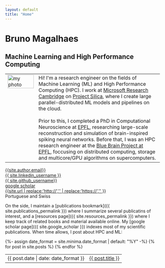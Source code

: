 ```yaml
---
layout: default
title: "Home"
---
```


<h1 class="post-title p-name" itemprop="name headline">Bruno Magalhaes</h1>

## Machine Learning and High Performance Computing

<table style='table-layout:fixed; border:none; border-collapse:collapse; cellspacing:0; cellpadding:0'>
<tr>
<td width="20%" style='border:none; vertical-align: top;'> <img src="{{site.photo}}" alt="my photo" width="100%" height="100%"/> </td>
<td style="border:none">
Hi! I'm a research engineer on the fields of Machine Learning (ML) and High Performance Computing (HPC). I work at <a href="https://www.microsoft.com/en-us/research/lab/microsoft-research-cambridge/">Microsoft Research Cambridge</a> on <a href="https://www.microsoft.com/en-us/research/project/project-silica/">Project Silica</a>, where I create large parallel-distributed ML models and pipelines on the cloud. <br/><br/>Prior to this, I completed a PhD in Computational Neuroscience at <a href="https://www.epfl.ch/en/">EPFL</a>, researching large-scale reconstruction and simulation of brain-inspired spiking neural networks. Before that, I was an HPC research engineer at the <a href="https://www.epfl.ch/research/domains/bluebrain/">Blue Brain Project at EPFL</a>, foccusing on distributed computing, storage and multicore/GPU algorithms on supercomputers.
</td>
</tr></table> 

<!-- CSS of table defined in _includes/head.html -->
<div class="Rtable Rtable--3cols Rtable--collapse">
  <!-- <div class="Rtable-cell"> <a href="{{site.resume}}"><i class="far fa-file"></i> resume</a> </div> -->
  <!-- <div class="Rtable-cell"> <a href="{{site.cv}}"><i class="far fa-file"></i> full cv</a> </div> -->
  <div class="Rtable-cell"> <a href="mailto:{{ site.author.email }}?subject=Hello"><i class="far fa-envelope" title="Email"></i> {{site.author.email}}</a> </div>
  <div class="Rtable-cell"> <a href="https://www.linkedin.com/in/{{ site.linkedin_username }}"> <i class="fab fa-linkedin" ></i> {{ site.linkedin_username }}</a> </div>
  <div class="Rtable-cell"> <a href="https://github.com/{{ site.github_username }}"><i class="fab fa-fw fa-github" ></i> {{ site.github_username}}</a> </div>
  <!-- <div class="Rtable-cell"> <a href="https://twitter.com/{{ site.twitter_username }}"> <i class="fab fa-fw fa-twitter" ></i> {{ site.twitter_username }}</a> </div> -->
  <div class="Rtable-cell"> <a href="{{ site.google_scholar }}"> <i class="ai ai-google-scholar ai-1x" title="Google Scholar"></i> google scholar</a> </div>
  <div class="Rtable-cell"> <a href="{{ site.url }}"><i class="fas fa-mouse-pointer"></i> {{site.url | replace:'http://','' | replace:'https://','' }}</a> </div>
  <div class="Rtable-cell"> <i class="fas fa-passport" title="Nationality"></i> Portuguese and Swiss </div>
</div>


On the side, I maintain a [publications bookmark]({{ site.publications_permalink }}) where I summarize several publicatins of interest, and a [resources page]({{ site.resources_permalink }}) where I keep track of related books and material available online. My [google scholar page]({{ site.google_scholar }}) indexes most of my scientific publications. When time allows, I post about HPC and ML:

<table style='border:none; border-collapse:collapse; cellspacing:0; cellpadding:0'>
{%- assign date_format = site.minima.date_format | default: "%Y" -%}
{% for post in site.posts %}
<tr>
<td class="align-top" style="border:none">
{{ post.date | date: date_format }}
</td>
<td class="align-top" style="border:none">
<a href="{{ post.url }}">{{ post.title }}</a>
</td>
</tr>
{% endfor %}
</table>


